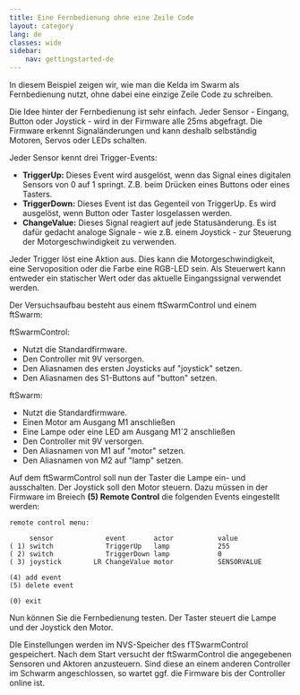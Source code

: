 ```yaml
---
title: Eine Fernbedienung ohne eine Zeile Code 
layout: category
lang: de
classes: wide
sidebar:
    nav: gettingstarted-de
---
```

In diesem Beispiel zeigen wir, wie man die Kelda im Swarm als Fernbedienung nutzt, ohne dabei eine einzige Zeile Code zu schreiben.

Die Idee hinter der Fernbedienung ist sehr einfach. Jeder Sensor - Eingang, Button oder Joystick - wird in der Firmware alle 25ms abgefragt. Die Firmware erkennt Signaländerungen und kann deshalb selbständig Motoren, Servos oder LEDs schalten.

Jeder Sensor kennt drei Trigger-Events:
- **TriggerUp:** Dieses Event wird ausgelöst, wenn das Signal eines digitalen Sensors von 0 auf 1 springt. Z.B. beim Drücken eines Buttons oder eines Tasters.
- **TriggerDown:** Dieses Event ist das Gegenteil von TriggerUp. Es wird ausgelöst, wenn Button oder Taster losgelassen werden.
- **ChangeValue:** Dieses Signal reagiert auf jede Statusänderung. Es ist dafür gedacht analoge Signale - wie z.B. einem Joystick - zur Steuerung der Motorgeschwindigkeit zu verwenden.

Jeder Trigger löst eine Aktion aus. Dies kann die Motorgeschwindigkeit, eine Servoposition oder die Farbe eine RGB-LED sein. Als Steuerwert kann entweder ein statischer Wert oder das aktuelle Eingangssignal verwendet werden.

Der Versuchsaufbau besteht aus einem ftSwarmControl und einem ftSwarm:

ftSwarmControl:
- Nutzt die Standardfirmware.
- Den Controller mit 9V versorgen.
- Den Aliasnamen des ersten Joysticks auf "joystick" setzen. 
- Den Aliasnamen des S1-Buttons auf "button" setzen. 

ftSwarm:
- Nutzt die Standardfirmware.
- Einen Motor am Ausgang M1 anschließen
- Eine Lampe oder eine LED am Ausgang M1´2 anschließen
- Den Controller mit 9V versorgen.
- Den Aliasnamen von M1 auf "motor" setzen. 
- Den Aliasnamen von M2 auf "lamp" setzen. 

Auf dem ftSwarmControl soll nun der Taster die Lampe ein- und ausschalten. Der Joystick soll den Motor steuern. Dazu müssen in der Firmware im Breiech **(5) Remote Control** die folgenden Events eingestellt werden:

```
remote control menu:

     sensor             event       actor           value
( 1) switch             TriggerUp   lamp            255
( 2) switch             TriggerDown lamp            0
( 3) joystick        LR ChangeValue motor           SENSORVALUE

(4) add event
(5) delete event

(0) exit
```

Nun können Sie die Fernbedienung testen. Der Taster steuert die Lampe und der Joystick den Motor.

DIe Einstellungen werden im NVS-Speicher des fTSwarmControl gespeichert. Nach dem Start versucht der ftSwarmControl die angegebenen Sensoren und Aktoren anzusteuern. Sind diese an einem anderen Controller im Schwarm angeschlossen, so wartet ggf. die Firmware bis der Controller online ist.